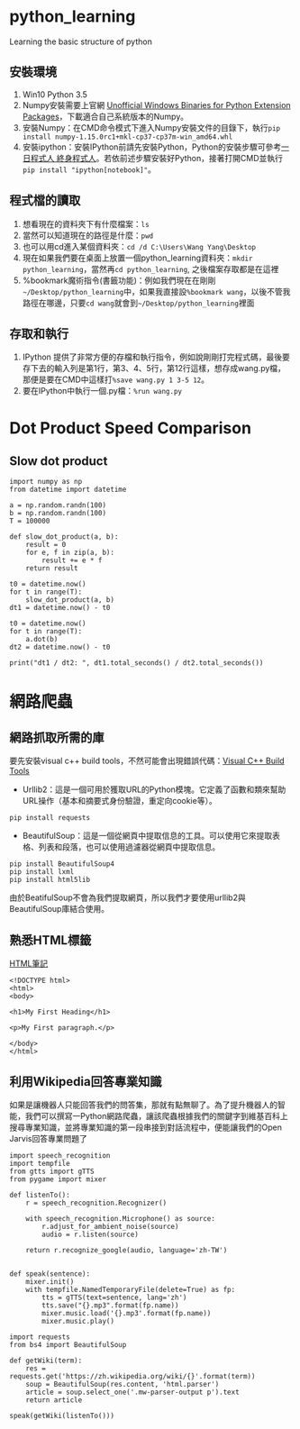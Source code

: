# python_learning
Learning the basic structure of python

## 安裝環境

1. Win10 Python 3.5
2. Numpy安裝需要上官網 [Unofficial Windows Binaries for Python Extension Packages](https://pypi.python.org/pypi/numpy)，下載適合自己系統版本的Numpy。
3. 安裝Numpy：在CMD命令模式下進入Numpy安裝文件的目錄下，執行`pip install numpy-1.15.0rc1+mkl-cp37-cp37m-win_amd64.whl`
4. 安裝ipython：安裝IPython前請先安裝Python，Python的安裝步驟可參考[一日程式人 終身程式人](http://pg-code.blogspot.com/2014/10/python.html)。若依前述步驟安裝好Python，接著打開CMD並執行`pip install "ipython[notebook]"`。

## 程式檔的讀取

1. 想看現在的資料夾下有什麼檔案：`ls`
2. 當然可以知道現在的路徑是什麼：`pwd`
3. 也可以用cd進入某個資料夾：`cd /d C:\Users\Wang Yang\Desktop`
4. 現在如果我們要在桌面上放置一個python_learning資料夾：`mkdir python_learning`，當然再`cd python_learning`, 之後檔案存取都是在這裡
5. %bookmark魔術指令(書籤功能)：例如我們現在在剛剛`~/Desktop/python_learning`中，如果我直接設`%bookmark wang`，以後不管我路徑在哪邊，只要`cd wang`就會到`~/Desktop/python_learning`裡面

## 存取和執行

1. IPython 提供了非常方便的存檔和執行指令，例如說剛剛打完程式碼，最後要存下去的輸入列是第1行，第3、4、5行，第12行這樣，想存成wang.py檔，那便是要在CMD中這樣打`%save wang.py 1 3-5 12`。
2. 要在IPython中執行一個.py檔：`%run wang.py`

# Dot Product Speed Comparison

## Slow dot product

```
import numpy as np
from datetime import datetime

a = np.random.randn(100)
b = np.random.randn(100)
T = 100000

def slow_dot_product(a, b):
	result = 0
	for e, f in zip(a, b):
		result += e * f
	return result

t0 = datetime.now()
for t in range(T):
	slow_dot_product(a, b)
dt1 = datetime.now() - t0

t0 = datetime.now()
for t in range(T):
	a.dot(b)
dt2 = datetime.now() - t0

print("dt1 / dt2: ", dt1.total_seconds() / dt2.total_seconds())
```

# 網路爬蟲

## 網路抓取所需的庫

要先安裝visual c++ build tools，不然可能會出現錯誤代碼：[Visual C++ Build Tools](https://visualstudio.microsoft.com/visual-cpp-build-tools/)

* Urllib2：這是一個可用於獲取URL的Python模塊。它定義了函數和類來幫助URL操作（基本和摘要式身份驗證，重定向cookie等）。
```
pip install requests
```
* BeautifulSoup：這是一個從網頁中提取信息的工具。可以使用它來提取表格、列表和段落，也可以使用過濾器從網頁中提取信息。
```
pip install BeautifulSoup4
pip install lxml
pip install html5lib
```

由於BeatifulSoup不會為我們提取網頁，所以我們才要使用urllib2與BeautifulSoup庫結合使用。

## 熟悉HTML標籤

[HTML筆記](https://kknews.cc/tech/b2kjya6.html)

```
<!DOCTYPE html>
<html>
<body>

<h1>My First Heading</h1>

<p>My First paragraph.</p>

</body>
</html>
```

## 利用Wikipedia回答專業知識

如果是讓機器人只能回答我們的問答集，那就有點無聊了。為了提升機器人的智能，我們可以撰寫一Python網路爬蟲，讓該爬蟲根據我們的關鍵字到維基百科上搜尋專業知識，並將專業知識的第一段串接到對話流程中，便能讓我們的Open Jarvis回答專業問題了

```
import speech_recognition
import tempfile
from gtts import gTTS
from pygame import mixer 

def listenTo():
    r = speech_recognition.Recognizer()

    with speech_recognition.Microphone() as source:
        r.adjust_for_ambient_noise(source)
        audio = r.listen(source)

    return r.recognize_google(audio, language='zh-TW')


def speak(sentence):
    mixer.init()
    with tempfile.NamedTemporaryFile(delete=True) as fp:
        tts = gTTS(text=sentence, lang='zh')
        tts.save("{}.mp3".format(fp.name))
        mixer.music.load('{}.mp3'.format(fp.name))
        mixer.music.play()

import requests
from bs4 import BeautifulSoup

def getWiki(term):
    res = requests.get('https://zh.wikipedia.org/wiki/{}'.format(term))
    soup = BeautifulSoup(res.content, 'html.parser')
    article = soup.select_one('.mw-parser-output p').text
    return article
    
speak(getWiki(listenTo()))
```

